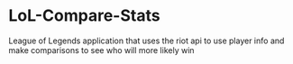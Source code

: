 # LoL-Compare-Stats
League of Legends application that uses the riot api to use player info and make comparisons to see who will more likely win
